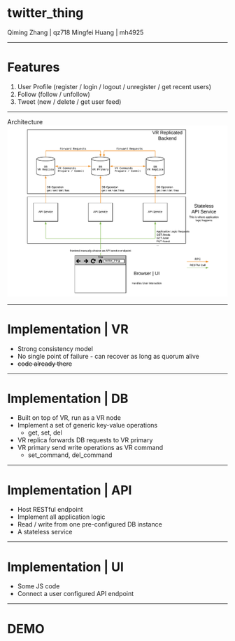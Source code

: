 <!-- $theme: default -->
<!-- page_number: true -->

twitter_thing
===

Qiming Zhang | qz718
Mingfei Huang | mh4925

---

# Features
1. User Profile (register / login / logout / unregister / get recent users)
2. Follow (follow / unfollow)
3. Tweet (new / delete / get user feed)

---

Architecture
![Architecture](Distributed_System.png)

---

# Implementation | VR

- Strong consistency model
- No single point of failure - can recover as long as quorum alive
- ~~code already there~~

---

# Implementation | DB

- Built on top of VR, run as a VR node
- Implement a set of generic key-value operations
	- get, set, del
- VR replica forwards DB requests to VR primary
- VR primary send write operations as VR command
	- set_command, del_command

---

# Implementation | API

- Host RESTful endpoint
- Implement all application logic
- Read / write from one pre-configured DB instance
- A stateless service

---

# Implementation | UI

- Some JS code
- Connect a user configured API endpoint

---

# DEMO